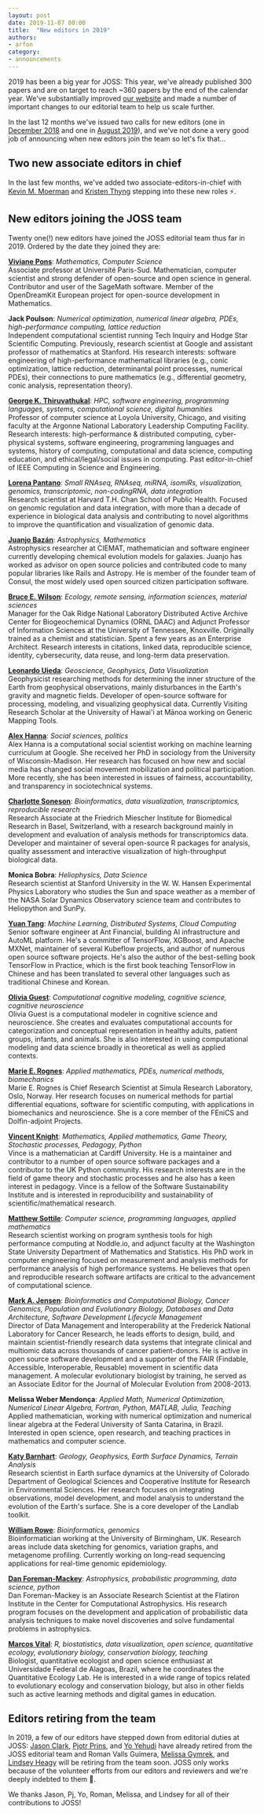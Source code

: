 ```yaml
---
layout: post
date: 2019-11-07 00:00
title:  "New editors in 2019"
authors:
- arfon
category:
- announcements
---
```


2019 has been a big year for JOSS: This year, we've already published 300 papers and are on target to reach ~360 papers by the end of the calendar year. We've substantially improved [our website](https://joss.theoj.org) and made a number of important changes to our editorial team to help us scale further.

In the last 12 months we've issued two calls for new editors (one in [December 2018](https://blog.joss.theoj.org/2018/12/call-for-editors) and one in [August 2019](https://blog.joss.theoj.org/2019/08/call-for-editors)), and we've not done a very good job of announcing when new editors join the team so let's fix that...

## Two new associate editors in chief

In the last few months, we've added two associate-editors-in-chief with [Kevin M. Moerman](https://kevinmoerman.org/) and [Kristen Thyng](http://kristenthyng.com/) stepping into these new roles ⚡.

## New editors joining the JOSS team

Twenty one(!) new editors have joined the JOSS editorial team thus far in 2019. Ordered by the date they joined they are:

[**Viviane Pons**](https://www.lri.fr/~pons/en/): _Mathematics, Computer Science_  
Associate professor at Université Paris-Sud. Mathematician, computer scientist and strong defender of open-source and open science in general. Contributor and user of the SageMath software. Member of the OpenDreamKit European project for open-source development in Mathematics.

**Jack Poulson**: _Numerical optimization, numerical linear algebra, PDEs, high-performance computing, lattice reduction_  
Independent computational scientist running Tech Inquiry and Hodge Star Scientific Computing. Previously, research scientist at Google and assistant professor of mathematics at Stanford. His research interests: software engineering of high-performance mathematical libraries (e.g., conic optimization, lattice reduction, determinantal point processes, numerical PDEs), their connections to pure mathematics (e.g., differential geometry, conic analysis, representation theory).

[**George K. Thiruvathukal**](https://gkt.cs.luc.edu): _HPC, software engineering, programming languages, systems, computational science, digital humanities_  
Professor of computer science at Loyola University, Chicago, and visiting faculty at the Argonne National Laboratory Leadership Computing Facility. Research interests: high-performance & distributed computing, cyber-physical systems, software engineering, programming languages and systems, history of computing, computational and data science, computing education, and ethical/legal/social issues in computing. Past editor-in-chief of IEEE Computing in Science and Engineering.

[**Lorena Pantano**](https://lpantano.github.io/): _Small RNAseq, RNAseq, miRNA, isomiRs, visualization, genomics, transcriptomic, non-codingRNA, data integration_  
Research scientist at Harvard T.H. Chan School of Public Health. Focused on genomic regulation and data integration, with more than a decade of experience in biological data analysis and contributing to novel algorithms to improve the quantification and visualization of genomic data.

[**Juanjo Bazán**](http://juanjobazan.com/): _Astrophysics, Mathematics_  
Astrophysics researcher at CIEMAT, mathematician and software engineer currently developing chemical evolution models for galaxies. Juanjo has worked as advisor on open source policies and contributed code to many popular libraries like Rails and Astropy. He is member of the founder team of Consul, the most widely used open sourced citizen participation software.

[**Bruce E. Wilson**](https://www.ornl.gov/staff-profile/bruce-e-wilson): _Ecology, remote sensing, information sciences, material sciences_  
Manager for the Oak Ridge National Laboratory Distributed Active Archive Center for Biogeochemical Dynamics (ORNL DAAC) and Adjunct Professor of Information Sciences at the University of Tennessee, Knoxville. Originally trained as a chemist and statistician. Spent a few years as an Enterprise Architect. Research interests in citations, linked data, reproducible science, identity, cybersecurity, data reuse, and long-term data preservation.

[**Leonardo Uieda**](https://www.leouieda.com/): _Geoscience, Geophysics, Data Visualization_  
Geophysicist researching methods for determining the inner structure of the Earth from geophysical observations, mainly disturbances in the Earth's gravity and magnetic fields. Developer of open-source software for processing, modeling, and visualizing geophysical data. Currently Visiting Research Scholar at the University of Hawai'i at Mānoa working on Generic Mapping Tools.

[**Alex Hanna**](http://alex-hanna.com/): _Social sciences, politics_  
Alex Hanna is a computational social scientist working on machine learning curriculum at Google. She received her PhD in sociology from the University of Wisconsin-Madison. Her research has focused on how new and social media has changed social movement mobilization and political participation. More recently, she has been interested in issues of fairness, accountability, and transparency in sociotechnical systems.

[**Charlotte Soneson**](http://csoneson.github.io/): _Bioinformatics, data visualization, transcriptomics, reproducible research_  
Research Associate at the Friedrich Miescher Institute for Biomedical Research in Basel, Switzerland, with a research background mainly in development and evaluation of analysis methods for transcriptomics data. Developer and maintainer of several open-source R packages for analysis, quality assessment and interactive visualization of high-throughput biological data.

**Monica Bobra**: _Heliophysics, Data Science_  
Research scientist at Stanford University in the W. W. Hansen Experimental Physics Laboratory who studies the Sun and space weather as a member of the NASA Solar Dynamics Observatory science team and contributes to Heliopython and SunPy.

[**Yuan Tang**](https://terrytangyuan.github.io/about/): _Machine Learning, Distributed Systems, Cloud Computing_  
Senior software engineer at Ant Financial, building AI infrastructure and AutoML platform. He's a committer of TensorFlow, XGBoost, and Apache MXNet, maintainer of several Kubeflow projects, and author of numerous open source software projects. He's also the author of the best-selling book TensorFlow in Practice, which is the first book teaching TensorFlow in Chinese and has been translated to several other languages such as traditional Chinese and Korean.

[**Olivia Guest**](http://oliviaguest.com/): _Computational cognitive modeling, cognitive science, cognitive neuroscience_  
Olivia Guest is a computational modeler in cognitive science and neuroscience. She creates and evaluates computational accounts for categorization and conceptual representation in healthy adults, patient groups, infants, and animals. She is also interested in using computational modeling and data science broadly in theoretical as well as applied contexts.

[**Marie E. Rognes**](http://marierognes.org/): _Applied mathematics, PDEs, numerical methods, biomechanics_  
Marie E. Rognes is Chief Research Scientist at Simula Research Laboratory, Oslo, Norway. Her research focuses on numerical methods for partial differential equations, software for scientific computing, with applications in biomechanics and neuroscience. She is a core member of the FEniCS and Dolfin-adjoint Projects.

[**Vincent Knight**](https://vknight.org/): _Mathematics, Applied mathematics, Game Theory, Stochastic processes, Pedagogy, Python_  
Vince is a mathematician at Cardiff University. He is a maintainer and contributor to a number of open source software packages and a contributor to the UK Python community. His research interests are in the field of game theory and stochastic processes and he also has a keen interest in pedagogy. Vince is a fellow of the Software Sustainability Institute and is interested in reproducibility and sustainability of scientific/mathematical research.

[**Matthew Sottile**](http://noddle.io/): _Computer science, programming languages, applied mathematics_  
Research scientist working on program synthesis tools for high performance computing at Noddle.io, and adjunct faculty at the Washington State University Department of Mathematics and Statistics. His PhD work in computer engineering focused on measurement and analysis methods for performance analysis of high performance systems. He believes that open and reproducible research software artifacts are critical to the advancement of computational science.

[**Mark A. Jensen**](https://orcid.org/0000-0001-5215-101X): _Bioinformatics and Computational Biology, Cancer Genomics, Population and Evolutionary Biology, Databases and Data Architecture, Software Development Lifecycle Management_  
Director of Data Management and Interoperability at the Frederick National Laboratory for Cancer Research, he leads efforts to design, build, and maintain scientist-friendly research data systems that integrate clinical and multiomic data across thousands of cancer patient-donors. He is active in open source software development and a supporter of the FAIR (Findable, Accessible, Interoperable, Reusable) movement in scientific data management. A molecular evolutionary biologist by training, he served as an Associate Editor for the Journal of Molecular Evolution from 2008-2013.

**Melissa Weber Mendonça**: _Applied Math, Numerical Optimization, Numerical Linear Algebra, Fortran, Python, MATLAB, Julia, Teaching_  
Applied mathematician, working with numerical optimization and numerical linear algebra at the Federal University of Santa Catarina, in Brazil. Interested in open science, open research, and teaching practices in mathematics and computer science.

[**Katy Barnhart**](https://github.com/kbarnhart): _Geology, Geophysics, Earth Surface Dynamics, Terrain Analysis_  
Research scientist in Earth surface dynamics at the University of Colorado Department of Geological Sciences and Cooperative Institute for Research in Environmental Sciences. Her research focuses on integrating observations, model development, and model analysis to understand the evolution of the Earth's surface. She is a core developer of the Landlab toolkit.

[**William Rowe**](http://willrowe.net/): _Bioinformatics, genomics_  
Bioinformatician working at the University of Birmingham, UK. Research areas include data sketching for genomics, variation graphs, and metagenome profiling. Currently working on long-read sequencing applications for real-time genomic epidemiology.

[**Dan Foreman-Mackey**](https://dfm.io/): _Astrophysics, probabilistic programming, data science, python_  
Dan Foreman-Mackey is an Associate Research Scientist at the Flatiron Institute in the Center for Computational Astrophysics. His research program focuses on the development and application of probabilistic data analysis techniques to make novel discoveries and solve fundamental problems in astrophysics.

[**Marcos Vital**](https://marcosvital.github.io/): _R, biostatistics, data visualization, open science, quantitative ecology, evolutionary biology, conservation biology, teaching_  
Biologist, quantitative ecologist and open science enthusiast at Universidade Federal de Alagoas, Brazil, where he coordinates the Quantitative Ecology Lab. He is interested in a wide range of topics related to evolutionary ecology and conservation biology, but also in other fields such as active learning methods and digital games in education.

## Editors retiring from the team

In 2019, a few of our editors have stepped down from editorial duties at JOSS: [Jason Clark](http://www.jasonclark.info/), [Pjotr Prins](http://thebird.nl/), and [Yo Yehudi](http://yo-yehudi.com/) have already retired from the JOSS editorial team and Roman Valls Guimera, [Melissa Gymrek](http://gymreklab.com/), and [Lindsey Heagy](http://lindseyjh.ca/) will be retiring from the team soon. JOSS only works because of the volunteer efforts from our editors and reviewers and we're deeply indebted to them 💖.

We thanks Jason, Pj, Yo, Roman, Melissa, and Lindsey for all of their contributions to JOSS!
